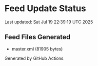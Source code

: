 # Feed Update Status
Last updated: Sat Jul 19 22:39:19 UTC 2025

## Feed Files Generated
- master.xml (81905 bytes)

Generated by GitHub Actions
